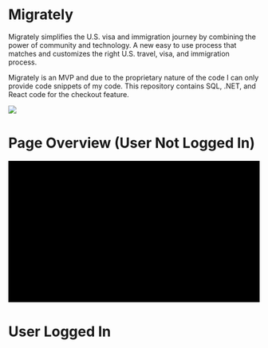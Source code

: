 # Migrately

Migrately simplifies the U.S. visa and immigration journey by combining the power of community and technology. A new easy to use process that matches and customizes the right U.S. travel, visa, and immigration process. 

Migrately is an MVP and due to the proprietary nature of the code I can only provide code snippets of my code. This repository contains SQL, .NET, and React code for the checkout feature.

<img src="https://wakatime.com/badge/user/77298fc6-b57e-486c-bec5-2ea798830ccd/project/1bbe3963-978f-4372-93a6-dd72fc764b9e.svg"/>

<br/>
<h1>Page Overview (User Not Logged In)</h1>
<img src="https://github.com/EdwardLeeData/Migrately/blob/main/demo_user_not_loggedin.gif"/>

<br/>
<h1> User Logged In </h1>

